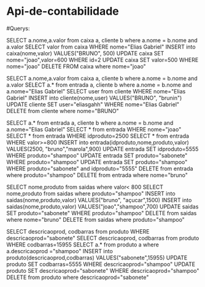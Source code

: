 ﻿# Api-de-contabilidade

#Querys:


<!-- CAIXA -->
SELECT a.nome,a.valor from caixa a, cliente b where a.nome = b.nome and a.valor
SELECT valor from caixa WHERE nome="Elias Gabriel"
INSERT into caixa(nome,valor) VALUES("BRUNO", 500)
UPDATE caixa SET nome="joao",valor=600 WHERE id=2
UPDATE caixa SET valor=500 WHERE nome="joao"
DELETE FROM caixa where nome="joao"


<!-- CLIENTE -->
SELECT a.nome,a.valor from caixa a, cliente b where a.nome = b.nome and a.valor
SELECT a.* from entrada a, cliente b where a.nome = b.nome and a.nome="Elias Gabriel"
SELECT user from cliente WHERE nome="Elias Gabriel"
INSERT into cliente(nome,user) VALUES("BRUNO", "brunin")
UPDATE cliente SET user="eliasgahh" WHERE nome="Elias Gabriel"
DELETE from cliente where nome="BRUNO"


<!-- ENTRADA -->
SELECT a.* from entrada a, cliente b where a.nome = b.nome and a.nome="Elias Gabriel"
SELECT * from entrada WHERE nome="joao"
SELECT * from entrada WHERE idproduto=2500
SELECT * from entrada WHERE valor>=800
INSERT into entrada(idproduto,nome,produto,valor) VALUES(2500, "bruno","marola",900)
UPDATE entrada SET idproduto=5555 WHERE produto="shampoo"
UPDATE entrada SET produto="sabonete" WHERE produto="shampoo"
UPDATE entrada SET produto="shampoo" WHERE produto="sabonete" and idproduto="5555"
DELETE from entrada where produto="shampoo"
DELETE from entrada where nome="bruno"


<!-- SAIDAS -->
SELECT nome,produto from saidas where valor< 800
SELECT nome,produto from saidas where produto="shampoo"
INSERT into saidas(nome,produto,valor) VALUES("bruno", "açucar",1500)
INSERT into saidas(nome,produto,valor) VALUES("joao","shampoo",700)
UPDATE saidas SET produto="sabonete" WHERE produto="shampoo"
DELETE from saidas where nome="bruno"
DELETE from saidas where produto="shampoo"


<!-- PRODUTOS -->
SELECT descricaoprod, codbarras from produto WHERE descricaoprod="sabonete"
SELECT descricaoprod, codbarras from produto WHERE codbarras=15955
SELECT a.* from produto a where a.descricaoprod ="shampoo"
INSERT into produto(descricaoprod,codbarras) VALUES("sabonete",15955)
UPDATE produto SET codbarras=5555 WHERE descricaoprod="shampoo"
UPDATE produto SET descricaoprod="sabonete" WHERE descricaoprod="shampoo"
DELETE from produto where descricaoprod="sabonete"